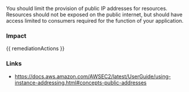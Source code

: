 
You should limit the provision of public IP addresses for resources. Resources should not be exposed on the public internet, but should have access limited to consumers required for the function of your application.


### Impact
<!-- Add Impact here -->

<!-- DO NOT CHANGE -->
{{ remediationActions }}

### Links
- https://docs.aws.amazon.com/AWSEC2/latest/UserGuide/using-instance-addressing.html#concepts-public-addresses


